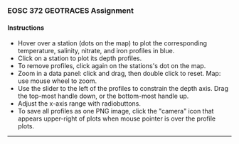 ### EOSC 372 GEOTRACES Assignment
        
#### Instructions  

- Hover over a station (dots on the map) to plot the corresponding temperature, salinity, nitrate, and iron profiles in blue.
- Click on a station to plot its depth profiles.
- To remove profiles, click again on the stations's dot on the map.
- Zoom in a data panel: click and drag, then double click to reset. Map: use mouse wheel to zoom.
- Use the slider to the left of the profiles to constrain the depth axis. Drag the top-most handle down, or the bottom-most handle up.
- Adjust the x-axis range with radiobuttons.      
- To save all profiles as one PNG image, click the "camera" icon that appears upper-right of plots when mouse pointer is over the profile plots.   

----------